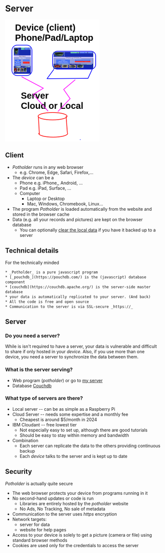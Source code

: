 # Server

![](Server.png)

## Client

* _Potholder_ runs in any web browser  
  * e.g. Chrome, Edge, Safari, Firefox,...
* The _device_ can be a
  * Phone e.g. iPhone,, Android, ...
  * Pad e.g. iPad, Surface, ...
  * Computer
    * Laptop or Desktop
    * Mac, Windows, Chromebook, Linux...
 * The program _Potholder_ is loaded automatically from the website and stored in the browser cache
 * Data (e.g. all your records and pictures) are kept on the browser database
    * You can optionally [clear the local data](Administration.md) if you have it backed up to a server
    
## Technical details
For the technically minded

    * _Potholder_ is a pure javascript program 
    * [_pouchdb_](https://pouchdb.com/) is the (javascript) database component
    * [couchdb](https://couchdb.apache.org/) is the server-side master database
    * your data is automatically replicated to your server. (And back)
    * All the code is free and open source
    * Communication to the server is via SSL-secure _https://_
    
## Server

### Do you need a server?
While is isn't required to have a server, your data is vulnerable and difficult to share if only hosted in your _device_. Also, if you use more than one device, you need a server to synchronize the data between them.

### What is the server serving?
 * Web program (_potholder_) or go to [my server](https:alfille.online)
 * Database [Couchdb](https://couchdb.apache.org)

### What type of servers are there?

* Local server -- can be as simple as a Raspberry Pi
* Cloud Server -- needs some expertise and a monthly fee
  * Cheapest is around $5/month in 2024
* IBM Cloudant -- free lowest tier
  * Not especially easy to set up, although there are good tutorials
  * Should be easy to stay within memory and bandwidth
* Combination
  * Each server can replicate the data to the others providing continuous backup
  * Each _device_ talks to the server and is kept up to date


## Security

_Potholder_ is actually quite secure

* The web browser protects your device from programs running in it
* No second-hand updates or code is run
  * Libraries are entirely hosted by the _potholder_ website
  * No Ads, No Tracking, No sale of metadata
* Communication to the server uses _https_ encryption
* Network targets:
  * server for data
  * website for help pages
* Access to your device is solely to get a picture (camera or file) using standard browser methods
* Cookies are used only for the credentials to access the server

